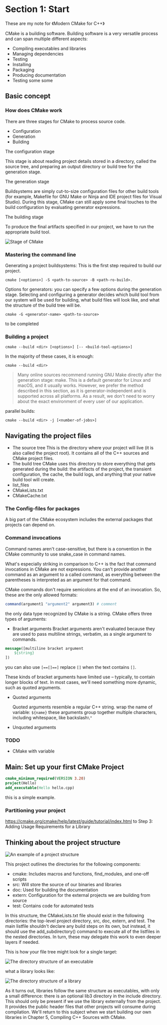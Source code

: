 # Section 1: Start

These are my note for 《Modern CMake for C++》

CMake is a building software. Building software is a very versatile process and can span multiple different aspects:

* Compiling executables and libraries
* Managing dependencies
* Testing
* Installing
* Packaging
* Producing documentation
* Testing some some

## Basic concept

### How does CMake work

There are three stages for CMake to process source code.

* Configuration
* Generation
* Building

The configuration stage

This stage is about reading project details stored in a directory, called the source tree, and preparing an output directory or build tree for the generation stage.

The generation stage

Buildsystems are simply cut-to-size configuration files for other build tools (for example, Makefile for GNU Make or Ninja and IDE project files for Visual Studio). During this stage, CMake can still apply some final touches to the build configuration by evaluating generator expressions.

The building stage

To produce the final artifacts specified in our project, we have to run the appropriate build tool.

![Stage of CMake](./assets/stage_of_cmake.png)

### Mastering the command line

Generating a project buildsystems: This is the first step required to build our project.

```shell
cmake [<options>] -S <path-to-source> -B <path-ro-build>.
```

Options for generators: you can specify a few options during the generation stage. Selecting and configuring a generator decides which build tool from our system will be used for building, what build files will look like, and what the structure of the build tree will be.

```shell
cmake -G <generator-name> <path-to-source>
```

to be completed

### Building a project

```shell
cmake --build <dir> [<options>] [-- <build-tool-options>]
```

In the majority of these cases, it is enough:

```shell
cmake --build <dir>
```

> Many online sources recommend running GNU Make directly after the generation stage: make. This is a default generator for Linux and macOS, and it usually works. However, we prefer the method described in this section, as it is generator-independent and is supported across all platforms. As a result, we don't need to worry about the exact environment of every user of our application.

parallel builds:

```shell
cmake --build <dir> -j [<number-of-jobs>]
```

## Navigating the project files

* The source tree
    This is the directory where your project will live (it is also called the project root). It contains all of the C++ sources and CMake project files.
* The build tree
    CMake uses this directory to store everything that gets generated during the build: the artifacts of the project, the transient configuration, the cache, the build logs, and anything that your native build tool will create.
* list_files
* CMakeLists.txt
* CMakeCache.txt

### The Config-files for packages

A big part of the CMake ecosystem includes the external packages that projects can depend on.

### Command invocations

Command names aren't case-sensitive, but there is a convention in the CMake community to use snake_case in command names.

What's especially striking in comparison to C++ is the fact that command invocations in CMake are not expressions. You can't provide another command as an argument to a called command, as everything between the parentheses is interpreted as an argument for that command.

CMake commands don't require semicolons at the end of an invocation. So, these are the only allowed formats:

```cmake
command(argument1 "argument2" argument3) # comment
```

the only data type recognized by CMake is a string.
CMake offers three types of arguments:

* Bracket arguments
    Bracket arguments aren't evaluated because they are used to pass multiline strings, verbatim, as a single argument to commands.

```cmake
message([multiline bracket argument
    ${string}
])
```

you can also use `[==[]==]` replace `[]` when the text contains `[]`.

These kinds of bracket arguments have limited use – typically, to contain longer blocks of text. In most cases, we'll need something more dynamic, such as quoted arguments.

* Quoted arguments

    Quoted arguments resemble a regular C++ string.
    wrap the name of variable: `${name}`
    these arguments group together multiple characters, including whitespace, like backslash`\"`

* Unquoted arguments

### TODO

* CMake with variable

## Main: Set up your first CMake Project

```cmake
cmake_minimum_required(VERSION 3.20)
project(Hello)
add_executable(Hello hello.cpp)
```

this is a simple example.

### Partitioning your project

<https://cmake.org/cmake/help/latest/guide/tutorial/index.html> to Step 3: Adding Usage Requirements for a Library

## Thinking about the project structure

![An example of a project structure](./assets/An%20example%20of%20a%20project%20structure.png)

This project outlines the directories for the following components:

* cmake: Includes macros and functions, find_modules, and one-off scripts
* src: Will store the source of our binaries and libraries
* doc: Used for building the documentation
* extern: Configuration for the external projects we are building from source
* test: Contains code for automated tests

In this structure, the CMakeLists.txt file should exist in the following directories:
the top-level project directory, src, doc, extern, and test. The main listfile shouldn't declare any build steps on its own, but instead, it should use the add_subdirectory() command to execute all of the listfiles in the nested directories. In turn, these may delegate this work to even deeper layers if needed.


This is how your file tree might look for a single target:

![The directory structure of an executable](./assets/single_target.png)

what a library looks like:

![The directory structure of a library](./assets/lib_structure.png)

As it turns out, libraries follow the same structure as executables, with only a small difference: there is an optional lib3 directory in the include directory. This should only be present if we use the library externally from the project. It provides the public header files that other projects will consume during compilation. We'll return to this subject when we start building our own libraries in Chapter 5, Compiling C++ Sources with CMake.
